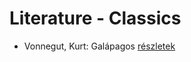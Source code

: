 # Literature - Classics

- Vonnegut, Kurt: Galápagos [részletek](_details/%7Bopf.creator%7D.md#id_1619)
